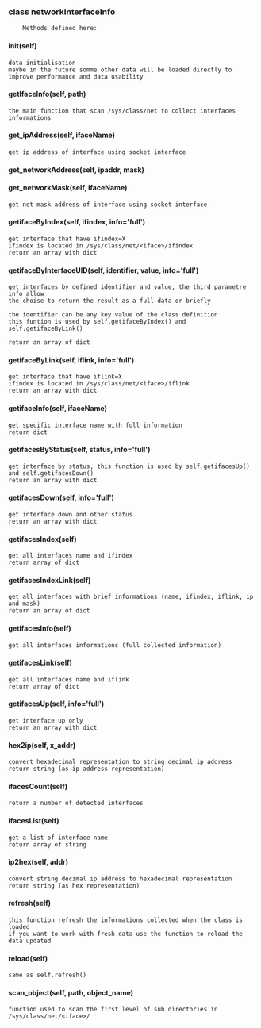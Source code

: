 ### class networkInterfaceInfo
   	  	Methods defined here:

#### __init__(self)
    data initialisation
    maybe in the future somme other data will be loaded directly to improve performance and data usability

#### getIfaceInfo(self, path)
    the main function that scan /sys/class/net to collect interfaces informations

#### get_ipAddress(self, ifaceName)
    get ip address of interface using socket interface

#### get_networkAddress(self, ipaddr, mask)

#### get_networkMask(self, ifaceName)
    get net mask address of interface using socket interface

#### getifaceByIndex(self, ifindex, info='full')
    get interface that have ifindex=X
    ifindex is located in /sys/class/net/<iface>/ifindex
    return an array with dict

#### getifaceByInterfaceUID(self, identifier, value, info='full')
    get interfaces by defined identifier and value, the third parametre info allow 
    the choise to return the result as a full data or briefly
     
    the identifier can be any key value of the class definition
    this funtion is used by self.getifaceByIndex() and self.getifaceByLink()
     
    return an array of dict

#### getifaceByLink(self, iflink, info='full')
    get interface that have iflink=X
    ifindex is located in /sys/class/net/<iface>/iflink
    return an array with dict

#### getifaceInfo(self, ifaceName)
    get specific interface name with full information
    return dict

#### getifacesByStatus(self, status, info='full')
    get interface by status, this function is used by self.getifacesUp() and self.getifacesDown()
    return an array with dict

#### getifacesDown(self, info='full')
    get interface down and other status
    return an array with dict

#### getifacesIndex(self)
    get all interfaces name and ifindex
    return array of dict

#### getifacesIndexLink(self)
    get all interfaces with brief informations (name, ifindex, iflink, ip and mask)
    return an array of dict

#### getifacesInfo(self)
    get all interfaces informations (full collected information)

#### getifacesLink(self)
    get all interfaces name and iflink
    return array of dict

#### getifacesUp(self, info='full')
    get interface up only
    return an array with dict

#### hex2ip(self, x_addr)
    convert hexadecimal representation to string decimal ip address
    return string (as ip address representation)

#### ifacesCount(self)
    return a number of detected interfaces

#### ifacesList(self)
    get a list of interface name
    return array of string

#### ip2hex(self, addr)
    convert string decimal ip address to hexadecimal representation
    return string (as hex representation)

#### refresh(self)
    this function refresh the informations collected when the class is loaded
    if you want to work with fresh data use the function to reload the data updated

#### reload(self)
    same as self.refresh()

#### scan_object(self, path, object_name)
    function used to scan the first level of sub directories in /sys/class/net/<iface>/
